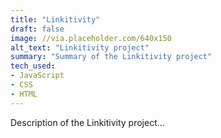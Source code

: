 ```yaml
---
title: "Linkitivity"
draft: false
image: //via.placeholder.com/640x150
alt_text: "Linkitivity project" 
summary: "Summary of the Linkitivity project"
tech_used: 
- JavaScript
- CSS
- HTML
---
```


Description of the Linkitivity project...
